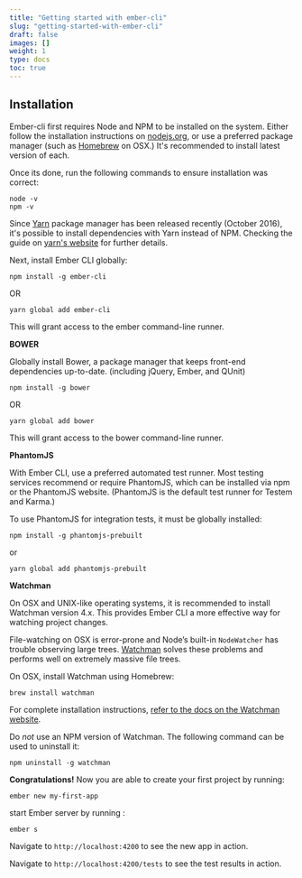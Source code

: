 ```yaml
---
title: "Getting started with ember-cli"
slug: "getting-started-with-ember-cli"
draft: false
images: []
weight: 1
type: docs
toc: true
---
```


## Installation
Ember-cli first requires Node and NPM to be installed on the system. Either follow the installation instructions on [nodejs.org][1], or use a preferred package manager (such as [Homebrew][2] on OSX.) It's recommended to install latest version of each. 

Once its done, run the following commands to ensure installation was correct:

    node -v
    npm -v

Since [Yarn][3] package manager has been released recently (October 2016), it's possible to install dependencies with Yarn instead of NPM. Checking the guide on [yarn's website][3] for further details. 

Next, install Ember CLI globally:

    npm install -g ember-cli

OR

    yarn global add ember-cli 

This will grant access to the ember command-line runner.

**BOWER**

Globally install Bower, a package manager that keeps front-end dependencies up-to-date. (including jQuery, Ember, and QUnit)

    npm install -g bower

OR

    yarn global add bower

This will grant access to the bower command-line runner.

**PhantomJS**

With Ember CLI, use a preferred automated test runner. Most testing services recommend or require PhantomJS, which can be installed via npm or the PhantomJS website. (PhantomJS is the default test runner for Testem and Karma.)

To use PhantomJS for integration tests, it must be globally installed:

    npm install -g phantomjs-prebuilt

or 

    yarn global add phantomjs-prebuilt


**Watchman**

On OSX and UNIX-like operating systems, it is recommended to install Watchman version 4.x. This provides Ember CLI a more effective way for watching project changes.

File-watching on OSX is error-prone and Node’s built-in `NodeWatcher` has trouble observing large trees. [Watchman][4] solves these problems and performs well on extremely massive file trees.

On OSX, install Watchman using Homebrew:

    brew install watchman

For complete installation instructions, [refer to the docs on the Watchman website][4]. 

Do *not* use an NPM version of Watchman. The following command can be used to uninstall it:

    npm uninstall -g watchman

**Congratulations!** Now you are able to create your first project by running:

    ember new my-first-app

start Ember server by running :

    ember s

Navigate to `http://localhost:4200` to see the new app in action.

Navigate to `http://localhost:4200/tests` to see the test results in action.


  [1]: http://nodejs.org
  [2]: http://brew.sh/
  [3]: http://yarnpkg.org
  [4]: https://facebook.github.io/watchman/

